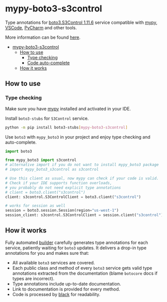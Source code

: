 # mypy-boto3-s3control

Type annotations for
[boto3.S3Control 1.11.6](https://boto3.amazonaws.com/v1/documentation/api/1.11.6/reference/services/s3control.html#S3Control) service
compatible with [mypy](https://github.com/python/mypy), [VSCode](https://code.visualstudio.com/),
[PyCharm](https://www.jetbrains.com/pycharm/) and other tools.

More information can be found [here](https://vemel.github.io/mypy_boto3/).

- [mypy-boto3-s3control](#mypy-boto3-s3control)
  - [How to use](#how-to-use)
    - [Type checking](#type-checking)
    - [Code auto-complete](#code-auto-complete)
  - [How it works](#how-it-works)

## How to use

### Type checking

Make sure you have [mypy](https://github.com/python/mypy) installed and activated in your IDE.

Install `boto3-stubs` for `S3Control` service.

```bash
python -m pip install boto3-stubs[mypy-boto3-s3control]
```

Use `boto3` with `mypy_boto3` in your project and enjoy type checking and auto-complete.

```python
import boto3

from mypy_boto3 import s3control
# alternative import if you do not want to install mypy_boto3 package
# import mypy_boto3_s3control as s3control

# Use this client as usual, now mypy can check if your code is valid.
# Check if your IDE supports function overloads,
# you probably do not need explicit type annotations
# client = boto3.client("s3control")
client: s3control.S3ControlClient = boto3.client("s3control")

# works for session as well
session = boto3.session.Session(region="us-west-1")
session_client: s3control.S3ControlClient = session.client("s3control")

```

## How it works

Fully automated [builder](https://github.com/vemel/mypy_boto3) carefully generates
type annotations for each service, patiently waiting for `boto3` updates. It delivers
a drop-in type annotations for you and makes sure that:

- All available `boto3` services are covered.
- Each public class and method of every `boto3` service gets valid type annotations
  extracted from the documentation (blame `botocore` docs if types are incorrect).
- Type annotations include up-to-date documentation.
- Link to documentation is provided for every method.
- Code is processed by [black](https://github.com/psf/black) for readability.